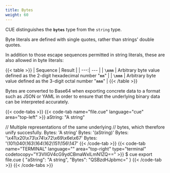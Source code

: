 ```yaml
---
title: Bytes
weight: 60
---
```


CUE distinguishes the **`bytes`** type from the `string` type.

Byte literals are defined with single quotes, rather than strings' double
quotes.

In addition to those escape sequences permitted in string literals,
these are also allowed in byte literals:

{{< table >}}
| Sequence | Result |
| ---:| --- |
| **`\xnn`** | Arbitrary byte value defined as the 2-digit hexadecimal number "**`nn`**" |
| **`\nnn`** | Arbitrary byte value defined as the 3-digit octal number "**`nnn`**" |
{{< /table >}}

Bytes are converted to Base64
when exporting concrete data
to a format such as JSON or YAML
in order to ensure that
the underlying binary data can be interpreted accurately.

{{< code-tabs >}}
{{< code-tab name="file.cue" language="cue" area="top-left" >}}
aString: "A string"

// Multiple representations of the same underlying
// bytes, which therefore unify succesfully.
Bytes: 'A string'
Bytes: '\(aString)'
Bytes: '\x41\x20\x73\x74\x72\x69\x6e\x67'
Bytes: '\101\040\163\164\162\151\156\147'
{{< /code-tab >}}
{{< code-tab name="TERMINAL" language="" area="top-right" type="terminal" codetocopy="Y3VlIGV4cG9ydCBmaWxlLmN1ZQ==" >}}
$ cue export file.cue
{
    "aString": "A string",
    "Bytes": "QSBzdHJpbmc="
}
{{< /code-tab >}}
{{< /code-tabs >}}
